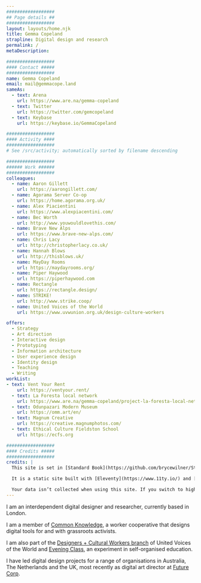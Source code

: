 ```yaml
---
##################
## Page details ##
##################
layout: layouts/home.njk
title: Gemma Copeland
strapline: Digital design and research
permalink: /
metaDescription:

##################
#### Contact #####
##################
name: Gemma Copeland
email: mail@gemmacope.land
sameAs:
  - text: Arena
    url: https://www.are.na/gemma-copeland
  - text: Twitter
    url: https://twitter.com/gemcopeland
  - text: Keybase
    url: https://keybase.io/GemmaCopeland

##################
#### Activity ####
##################
# See /src/activity; automatically sorted by filename descending

##################
###### Work ######
##################
colleagues:
  - name: Aaron Gillett
    url: https://aarongillett.com/
  - name: Agorama Server Co-op
    url: https://home.agorama.org.uk/
  - name: Alex Piacientini
    url: https://www.alexpiacentini.com/
  - name: Bec Worth
    url: http://www.youwouldlovethis.com/
  - name: Brave New Alps
    url: https://www.brave-new-alps.com/
  - name: Chris Lacy
    url: http://christopherlacy.co.uk/
  - name: Hannah Blows
    url: http://thisblows.uk/
  - name: MayDay Rooms
    url: https://maydayrooms.org/
  - name: Piper Haywood
    url: https://piperhaywood.com
  - name: Rectangle
    url: https://rectangle.design/
  - name: STRIKE!
    url: http://www.strike.coop/
  - name: United Voices of the World
    url: https://www.uvwunion.org.uk/design-culture-workers

offers:
  - Strategy
  - Art direction
  - Interactive design
  - Prototyping
  - Information architecture
  - User experience design
  - Identity design
  - Teaching
  - Writing
workList:
- text: Vent Your Rent
    url: https://ventyour.rent/
  - text: La Foresta local network
    url: https://www.are.na/gemma-copeland/project-la-foresta-local-network
  - text: Odunpazari Modern Museum
    url: https://omm.art/en/
  - text: Magnum Creative
    url: https://creative.magnumphotos.com/
  - text: Ethical Culture Fieldston School
    url: https://ecfs.org

##################
#### Credits #####
##################
credits: |
  This site is set in [Standard Book](https://github.com/brycewilner/Standard) by Bryce Wilner. Thank you!

  It is a static site built with [Eleventy](https://www.11ty.io/) and [Arena](https://www.are.na/) by Piper Haywood. If you’re interested, you can check out the [Github repo](https://github.com/GemCopeland/personal-website). Unless otherwise stated, all of the content on this website is subject to a [Creative Commons BY-NC-SA 4.0](https://creativecommons.org/licenses/by-nc-sa/4.0/) license.

  Your data isn’t collected when using this site. If you switch to high contrast mode, the site sets up a cookie to remember your preference, which will expire in one year.
---
```


I am an interdependent digital designer and researcher, currently based in London.

I am a member of [Common Knowledge](http://commonknowledge.coop), a worker cooperative that designs digital tools for and with grassroots activists.

I am also part of the [Designers + Cultural Workers branch](https://twitter.com/UVW_DCW) of United Voices of the World and [Evening Class](https://evening-class.org/), an experiment in self-organised education.

I have led digital design projects for a range of organisations in Australia, The Netherlands and the UK, most recently as digital art director at [Future Corp](https://futurecorp.london/).
